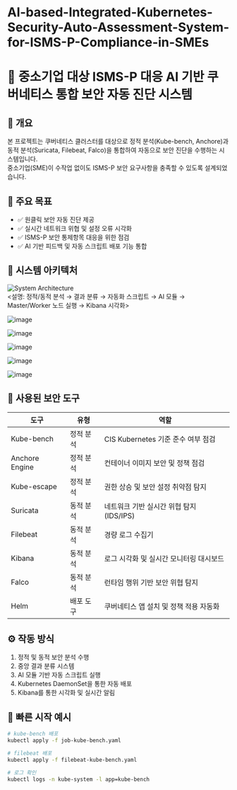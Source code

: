 # AI-based-Integrated-Kubernetes-Security-Auto-Assessment-System-for-ISMS-P-Compliance-in-SMEs
# 📌 중소기업 대상 ISMS-P 대응 AI 기반 쿠버네티스 통합 보안 자동 진단 시스템
## 📝 개요  
본 프로젝트는 쿠버네티스 클러스터를 대상으로 정적 분석(Kube-bench, Anchore)과 동적 분석(Suricata, Filebeat, Falco)을 통합하여 자동으로 보안 진단을 수행하는 시스템입니다.  
중소기업(SME)이 수작업 없이도 ISMS-P 보안 요구사항을 충족할 수 있도록 설계되었습니다.

## 🎯 주요 목표  
- ✅ 원클릭 보안 자동 진단 제공  
- ✅ 실시간 네트워크 위협 및 설정 오류 시각화  
- ✅ ISMS-P 보안 통제항목 대응을 위한 점검  
- ✅ AI 기반 피드백 및 자동 스크립트 배포 기능 통합

## 🧱 시스템 아키텍처  
![System Architecture](![image](https://github.com/user-attachments/assets/9690fe3c-97d8-46d5-80b2-ca13ac75ad4a)
)  
<설명: 정적/동적 분석 → 결과 분류 → 자동화 스크립트 → AI 모듈 → Master/Worker 노드 실행 → Kibana 시각화>

![image](https://github.com/user-attachments/assets/568621ea-5a75-4498-9043-179c476eb507)

![image](https://github.com/user-attachments/assets/31dc6757-7bb9-4d57-b552-92491826fd51)

![image](https://github.com/user-attachments/assets/3d3d510f-afa3-4e1d-b5e4-fb658b289fb3)

![image](https://github.com/user-attachments/assets/97a78d71-a8a5-4854-a1fd-13853669e27c)

![image](https://github.com/user-attachments/assets/cb67fc9d-49ff-4bc3-9270-85db302902e9)
## 🔐 사용된 보안 도구  

| 도구               | 유형       | 역할                                                                 |
|--------------------|------------|----------------------------------------------------------------------|
| Kube-bench         | 정적 분석  | CIS Kubernetes 기준 준수 여부 점검                                  |
| Anchore Engine     | 정적 분석  | 컨테이너 이미지 보안 및 정책 점검                                   |
| Kube-escape        | 정적 분석  | 권한 상승 및 보안 설정 취약점 탐지                                  |
| Suricata           | 동적 분석  | 네트워크 기반 실시간 위협 탐지 (IDS/IPS)                            |
| Filebeat           | 동적 분석  | 경량 로그 수집기                                                     |
| Kibana             | 동적 분석  | 로그 시각화 및 실시간 모니터링 대시보드                             |
| Falco              | 동적 분석  | 런타임 행위 기반 보안 위협 탐지                                     |
| Helm               | 배포 도구  | 쿠버네티스 앱 설치 및 정책 적용 자동화                              |

## ⚙️ 작동 방식  

1. 정적 및 동적 보안 분석 수행  
2. 중앙 결과 분류 시스템  
3. AI 모듈 기반 자동 스크립트 실행  
4. Kubernetes DaemonSet을 통한 자동 배포  
5. Kibana를 통한 시각화 및 실시간 알림

## 🚀 빠른 시작 예시

```bash
# kube-bench 배포
kubectl apply -f job-kube-bench.yaml

# filebeat 배포
kubectl apply -f filebeat-kube-bench.yaml

# 로그 확인
kubectl logs -n kube-system -l app=kube-bench
